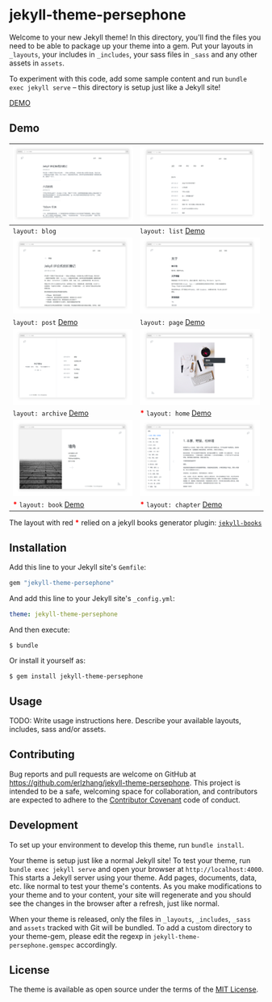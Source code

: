 # jekyll-theme-persephone

Welcome to your new Jekyll theme! In this directory, you'll find the files you need to be able to package up your theme into a gem. Put your layouts in `_layouts`, your includes in `_includes`, your sass files in `_sass` and any other assets in `assets`.

To experiment with this code, add some sample content and run `bundle exec jekyll serve` – this directory is setup just like a Jekyll site!

[DEMO](https://erl.im)

## Demo

| ![blog layout](/screenshots/blog.png) | ![list layout](/screenshots/list.png) |
| -- | -- |
| `layout: blog` | `layout: list` [Demo](https://erl.im/blog) |
| ![post layout](/screenshots/post.png) | ![page layout](/screenshots/page.png) |
| `layout: post` [Demo](https://erl.im/the-jekyll-comment-system) | `layout: page` [Demo](https://erl.im/about) |
| ![archive layout](/screenshots/archive.png)      | ![home layout](/screenshots/home.png) |
| `layout: archive` [Demo](https://erl.im/archive) | <strong style="color: red">*</strong> `layout: home` [Demo](https://erl.im) |
| ![book layout](/screenshots/book.png) | ![chapter layout](/screenshots/chapter.png) |
| <strong style="color: red">*</strong> `layout: book` [Demo](https://erl.im/corner) | <strong style="color: red">*</strong> `layout: chapter` [Demo](https://erl.im/corner/1) |

The layout with red <strong style="color: red">*</strong> relied on a jekyll books generator plugin: [`jekyll-books`](https://github.com/erlzhang/jekyll-books)

## Installation

Add this line to your Jekyll site's `Gemfile`:

```ruby
gem "jekyll-theme-persephone"
```

And add this line to your Jekyll site's `_config.yml`:

```yaml
theme: jekyll-theme-persephone
```

And then execute:

    $ bundle

Or install it yourself as:

    $ gem install jekyll-theme-persephone

## Usage

TODO: Write usage instructions here. Describe your available layouts, includes, sass and/or assets.

## Contributing

Bug reports and pull requests are welcome on GitHub at https://github.com/erlzhang/jekyll-theme-persephone. This project is intended to be a safe, welcoming space for collaboration, and contributors are expected to adhere to the [Contributor Covenant](http://contributor-covenant.org) code of conduct.

## Development

To set up your environment to develop this theme, run `bundle install`.

Your theme is setup just like a normal Jekyll site! To test your theme, run `bundle exec jekyll serve` and open your browser at `http://localhost:4000`. This starts a Jekyll server using your theme. Add pages, documents, data, etc. like normal to test your theme's contents. As you make modifications to your theme and to your content, your site will regenerate and you should see the changes in the browser after a refresh, just like normal.

When your theme is released, only the files in `_layouts`, `_includes`, `_sass` and `assets` tracked with Git will be bundled.
To add a custom directory to your theme-gem, please edit the regexp in `jekyll-theme-persephone.gemspec` accordingly.

## License

The theme is available as open source under the terms of the [MIT License](https://opensource.org/licenses/MIT).
